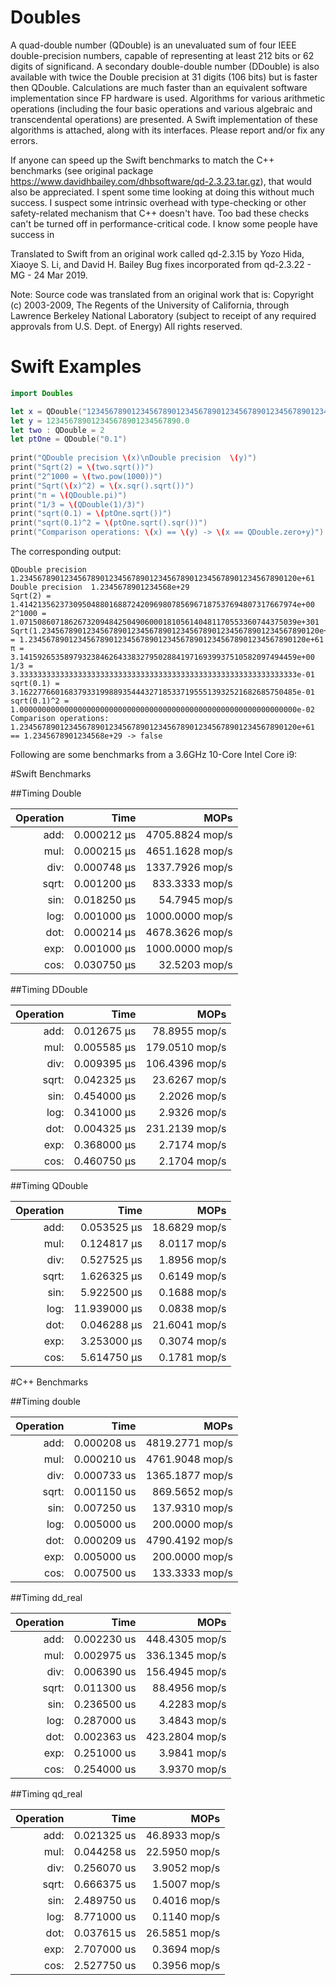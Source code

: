 # Doubles

A quad-double number (QDouble) is an unevaluated sum of four IEEE double-precision numbers, capable of representing at least 212 bits or 62 digits of significand.
A secondary double-double number (DDouble) is also available with twice the Double precision at 31 digits (106 bits) but is faster then QDouble.
Calculations are much faster than an equivalent software implementation since FP hardware is used.
Algorithms for various arithmetic operations (including the four basic operations and various algebraic and transcendental operations) are presented. 
A Swift implementation of these algorithms is attached, along with its interfaces.  Please report and/or fix any errors.  

If anyone can speed up the Swift benchmarks to match the C++ benchmarks (see original package https://www.davidhbailey.com/dhbsoftware/qd-2.3.23.tar.gz), that would also be appreciated.
I spent some time looking at doing this without much success.  I suspect some intrinsic overhead with type-checking or other safety-related mechanism that C++ doesn't have.
Too bad these checks can't be turned off in performance-critical code.  I know some people have success in 

Translated to Swift from an original work called qd-2.3.15 by Yozo Hida, Xiaoye S. Li, and David H. Bailey
Bug fixes incorporated from qd-2.3.22 - MG - 24 Mar 2019.

Note: Source code was translated from an original work that is:
Copyright (c) 2003-2009, The Regents of the University of California,
through Lawrence Berkeley National Laboratory (subject to receipt of
any required approvals from U.S. Dept. of Energy) All rights reserved. 

# Swift Examples

```swift
import Doubles

let x = QDouble("12345678901234567890123456789012345678901234567890123456789012")
let y = 123456789012345678901234567890.0
let two : QDouble = 2
let ptOne = QDouble("0.1")
     
print("QDouble precision \(x)\nDouble precision  \(y)")
print("Sqrt(2) = \(two.sqrt())")
print("2^1000 = \(two.pow(1000))")
print("Sqrt(\(x)^2) = \(x.sqr().sqrt())")
print("π = \(QDouble.pi)")
print("1/3 = \(QDouble(1)/3)")
print("sqrt(0.1) = \(ptOne.sqrt())")
print("sqrt(0.1)^2 = \(ptOne.sqrt().sqr())")
print("Comparison operations: \(x) == \(y) -> \(x == QDouble.zero+y)")
```

The corresponding output:

```
QDouble precision 1.23456789012345678901234567890123456789012345678901234567890120e+61
Double precision  1.2345678901234568e+29
Sqrt(2) = 1.41421356237309504880168872420969807856967187537694807317667974e+00
2^1000 = 1.07150860718626732094842504906000181056140481170553360744375039e+301
Sqrt(1.23456789012345678901234567890123456789012345678901234567890120e+61^2) = 1.23456789012345678901234567890123456789012345678901234567890120e+61
π = 3.14159265358979323846264338327950288419716939937510582097494459e+00
1/3 = 3.33333333333333333333333333333333333333333333333333333333333333e-01
sqrt(0.1) = 3.16227766016837933199889354443271853371955513932521682685750485e-01
sqrt(0.1)^2 = 1.00000000000000000000000000000000000000000000000000000000000000e-02
Comparison operations: 1.23456789012345678901234567890123456789012345678901234567890120e+61 == 1.2345678901234568e+29 -> false
```

Following are some benchmarks from a 3.6GHz 10-Core Intel Core i9:

#Swift Benchmarks

##Timing Double

Operation | Time         |  MOPs
---------:|-------------:|--------------:
   add:   | 0.000212 μs  | 4705.8824 mop/s 
   mul:   | 0.000215 μs  | 4651.1628 mop/s 
   div:   | 0.000748 μs  | 1337.7926 mop/s 
  sqrt:   | 0.001200 μs  |  833.3333 mop/s 
   sin:   | 0.018250 μs  |   54.7945 mop/s 
   log:   | 0.001000 μs  | 1000.0000 mop/s 
   dot:   | 0.000214 μs  | 4678.3626 mop/s 
   exp:   | 0.001000 μs  | 1000.0000 mop/s 
   cos:   | 0.030750 μs  |   32.5203 mop/s


##Timing DDouble

Operation | Time         |  MOPs
---------:|-------------:|--------------:
   add:   | 0.012675 μs  |  78.8955 mop/s 
   mul:   | 0.005585 μs  | 179.0510 mop/s 
   div:   | 0.009395 μs  | 106.4396 mop/s 
  sqrt:   | 0.042325 μs  |  23.6267 mop/s 
   sin:   | 0.454000 μs  |   2.2026 mop/s 
   log:   | 0.341000 μs  |   2.9326 mop/s 
   dot:   | 0.004325 μs  | 231.2139 mop/s 
   exp:   | 0.368000 μs  |   2.7174 mop/s 
   cos:   | 0.460750 μs  |   2.1704 mop/s

##Timing QDouble

Operation | Time         |  MOPs
---------:|-------------:|--------------:
   add:   | 0.053525 μs  |  18.6829 mop/s 
   mul:   | 0.124817 μs  |   8.0117 mop/s 
   div:   | 0.527525 μs  |   1.8956 mop/s 
  sqrt:   | 1.626325 μs  |   0.6149 mop/s 
   sin:   | 5.922500 μs  |   0.1688 mop/s 
   log:   |11.939000 μs  |   0.0838 mop/s 
   dot:   | 0.046288 μs  |  21.6041 mop/s 
   exp:   | 3.253000 μs  |   0.3074 mop/s 
   cos:   | 5.614750 μs  |   0.1781 mop/s

#C++ Benchmarks

##Timing double

Operation | Time         |  MOPs
---------:|-------------:|--------------:
   add:   | 0.000208 us | 4819.2771 mop/s
   mul:   | 0.000210 us | 4761.9048 mop/s
   div:   | 0.000733 us | 1365.1877 mop/s
  sqrt:   | 0.001150 us |  869.5652 mop/s
   sin:   | 0.007250 us |  137.9310 mop/s
   log:   | 0.005000 us |  200.0000 mop/s
   dot:   | 0.000209 us | 4790.4192 mop/s
   exp:   | 0.005000 us |  200.0000 mop/s
   cos:   | 0.007500 us |  133.3333 mop/s

##Timing dd_real

Operation | Time         |  MOPs
---------:|-------------:|--------------:
   add:   | 0.002230 us  | 448.4305 mop/s
   mul:   | 0.002975 us  | 336.1345 mop/s
   div:   | 0.006390 us  | 156.4945 mop/s
  sqrt:   | 0.011300 us  |  88.4956 mop/s
   sin:   | 0.236500 us  |   4.2283 mop/s
   log:   | 0.287000 us  |   3.4843 mop/s
   dot:   | 0.002363 us  | 423.2804 mop/s
   exp:   | 0.251000 us  |   3.9841 mop/s
   cos:   | 0.254000 us  |   3.9370 mop/s

##Timing qd_real

Operation | Time         |  MOPs
---------:|-------------:|--------------:
   add:   | 0.021325 us  | 46.8933 mop/s
   mul:   | 0.044258 us  | 22.5950 mop/s
   div:   | 0.256070 us  |  3.9052 mop/s
  sqrt:   | 0.666375 us  |  1.5007 mop/s
   sin:   | 2.489750 us  |  0.4016 mop/s
   log:   | 8.771000 us  |  0.1140 mop/s
   dot:   | 0.037615 us  | 26.5851 mop/s
   exp:   | 2.707000 us  |  0.3694 mop/s
   cos:   | 2.527750 us  |  0.3956 mop/s

